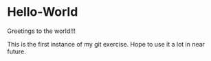 # Hello-World

Greetings to the world!!!

This is the first instance of my git exercise. Hope to use it a lot in near future.
